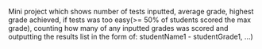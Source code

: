 Mini project which shows number of tests inputted, average grade, highest grade achieved, if tests was too easy(>= 50% of students scored the max grade), counting how many of any inputted grades was scored and outputting the results list in the form of: studentName1 - studentGrade1, ...)